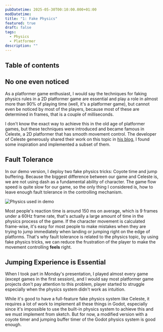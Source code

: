 ```yaml
---
pubDatetime: 2025-05-30T00:10:00.000+01:00
modDatetime: 
title: "1: Fake Physics"
featured: true
draft: false
tags:
  - Physics
  - Platformer
description: ""
---
```


## Table of contents

## No one even noticed

As a platformer game enthusiast, I would say the techniques for faking physics rules in a 2D platformer game are essential and play a role in almost more than 90% of playing time (well, it's a platformer game), but cannot even be noticed by most of the players, because most of these are determined in frames, that is a couple of milliseconds.

I don't know the exact way to achieve this in the old age of platformer games, but these techniques were introduced and became famous in Celeste, a 2D platformer that has smooth movement control. The developer of Celeste generously shared their work on this topic in [his blog](https://maddymakesgames.com/articles/celeste_and_forgiveness/index.html), I found some inspiration and implemented a subset of them.

## Fault Tolerance

In our demo version, I deploy two fake physics tricks: Coyote time and jump buffering. Because the biggest difference between our game and Celeste is, we are not using dash as a fundamental ability of character. The game flow speed is quite slow for our game, so the only thing I considered is, how to leave enough fault tolerance in the controlling mechanism.

![Physics used in demo](/1/physics.png)

Most people's reaction time is around 150 ms on average, which is 9 frames under a 60Hz frame rate, that's actually a large amount of time in the physics process of the game. If the character movement is calculated frame-wise, it's easy for most people to make mistakes when they are trying to jump immediately when landing or jumping right on the edge of platforms. That's why fault tolerance is related to the physics topic, by using fake physics tricks, we can reduce the frustration of the player to make the movement controlling __feels__ right.

## Jumping Experience is Essential

When I took part in Monday's presentation, I played almost every game (except games in the first session), and I would say most platformer game projects don't pay attention to this problem, player started to struggle especially when the physics system didn't work as intuition.

While it's good to have a full-feature fake physics system like Celeste, it requires a lot of work to implement all these things in Godot, especially since it's impossible to use the built-in physics system to achieve this and we must implement from sketch. But for now, a modified version with a coyote timer and jumping buffer timer of the Godot physics system is good enough.
